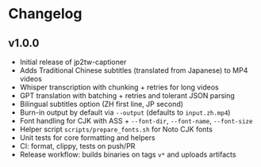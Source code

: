 # Changelog

## v1.0.0

- Initial release of jp2tw-captioner
- Adds Traditional Chinese subtitles (translated from Japanese) to MP4 videos
- Whisper transcription with chunking + retries for long videos
- GPT translation with batching + retries and tolerant JSON parsing
- Bilingual subtitles option (ZH first line, JP second)
- Burn-in output by default via `--output` (defaults to `input.zh.mp4`)
- Font handling for CJK with ASS + `--font-dir`, `--font-name`, `--font-size`
- Helper script `scripts/prepare_fonts.sh` for Noto CJK fonts
- Unit tests for core formatting and helpers
- CI: format, clippy, tests on push/PR
- Release workflow: builds binaries on tags `v*` and uploads artifacts
